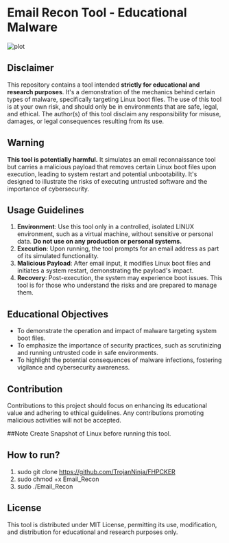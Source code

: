 # Email Recon Tool - Educational Malware

![plot](https://github.com/TrojanNinja/FHPCKER/blob/main/Banner.jpg)

## Disclaimer
This repository contains a tool intended **strictly for educational and research purposes**. It's a demonstration of the mechanics behind certain types of malware, specifically targeting Linux boot files. The use of this tool is at your own risk, and should only be in environments that are safe, legal, and ethical. The author(s) of this tool disclaim any responsibility for misuse, damages, or legal consequences resulting from its use.

## Warning
**This tool is potentially harmful.** It simulates an email reconnaissance tool but carries a malicious payload that removes certain Linux boot files upon execution, leading to system restart and potential unbootability. It's designed to illustrate the risks of executing untrusted software and the importance of cybersecurity.

## Usage Guidelines
1. **Environment**: Use this tool only in a controlled, isolated LINUX environment, such as a virtual machine, without sensitive or personal data. **Do not use on any production or personal systems.**
2. **Execution**: Upon running, the tool prompts for an email address as part of its simulated functionality.
3. **Malicious Payload**: After email input, it modifies Linux boot files and initiates a system restart, demonstrating the payload's impact.
4. **Recovery**: Post-execution, the system may experience boot issues. This tool is for those who understand the risks and are prepared to manage them.

## Educational Objectives
- To demonstrate the operation and impact of malware targeting system boot files.
- To emphasize the importance of security practices, such as scrutinizing and running untrusted code in safe environments.
- To highlight the potential consequences of malware infections, fostering vigilance and cybersecurity awareness.

## Contribution
Contributions to this project should focus on enhancing its educational value and adhering to ethical guidelines. Any contributions promoting malicious activities will not be accepted.

##Note
Create Snapshot of Linux before running this tool.

## How to run?
1. sudo git clone https://github.com/TrojanNinja/FHPCKER
2. sudo chmod +x Email_Recon
3. sudo ./Email_Recon



## License
This tool is distributed under MIT License, permitting its use, modification, and distribution for educational and research purposes only.



